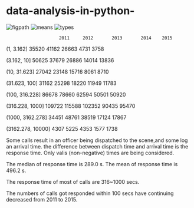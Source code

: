 # data-analysis-in-python-

![figpath](https://cloud.githubusercontent.com/assets/8493530/14777414/df1ff768-0a9a-11e6-963c-633de5b0f79a.png)
![means](https://cloud.githubusercontent.com/assets/8493530/14777412/df1ad760-0a9a-11e6-9547-93baa809b1ab.png)
![types](https://cloud.githubusercontent.com/assets/8493530/14777413/df1bd566-0a9a-11e6-86de-a8a05ba00e85.png)

                     	2011     2012    	2013	   2014	   2015
                     	
(1, 3.162]	         35520  	41162	   26663	   4731	   3758

(3.162, 10]	         50625  	37679	   26886	  14014 	13836

(10, 31.623]      	 27042   	23148	   15716     8061    8710

(31.623, 100]  	     31162  	25298	   18220  	11949	  11783

(100, 316.228]    	 86678  	78660	   62594  	50501	  50920

(316.228, 1000]	    109722	 115588  	102352	  90435	  95470

(1000, 3162.278]	   34451	  48761	   38519  	17124	  17867

(3162.278, 10000]	    4307  	5225    	4353  	1577  	1738


Some calls result in an officer being dispatched to the scene,and some log an arrival time. the difference between dispatch time and arrival time is the response time. Only valis (non-negative) times are being considered.

The median of response time is 289.0 s. The mean of response time is 496.2 s.

The response time of most of calls are 316~1000 secs.

The numbers of calls got responded within 100 secs have continuing decreased from 2011 to 2015.


